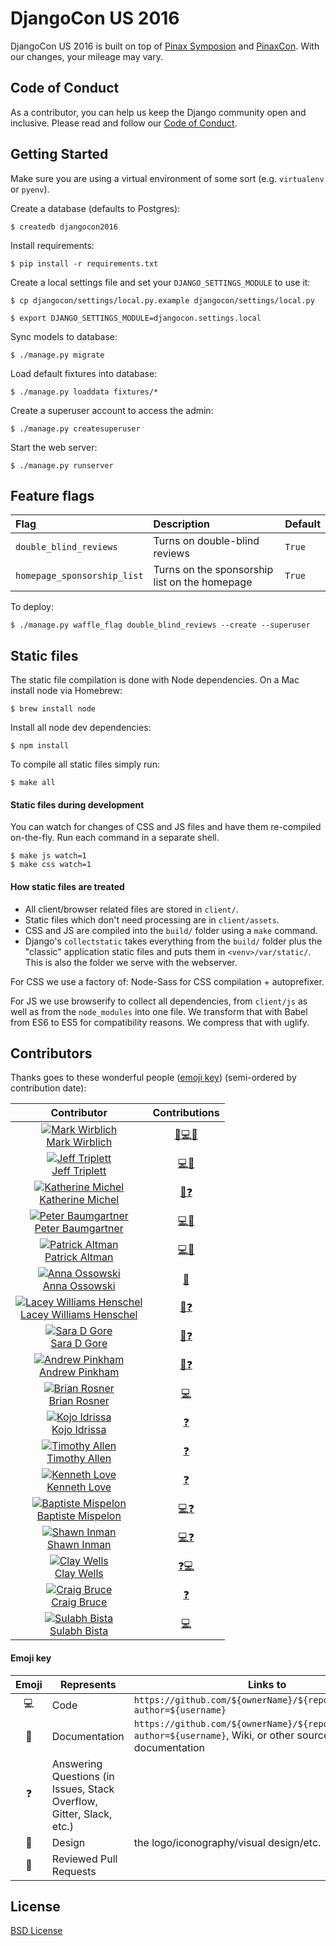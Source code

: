 DjangoCon US 2016
=================

DjangoCon US 2016 is built on top of [Pinax Symposion](https://github.com/pinax/symposion) and [PinaxCon](https://github.com/pinax/PinaxCon). With our changes, your mileage may vary.


Code of Conduct
---------------

As a contributor, you can help us keep the Django community open and inclusive.
Please read and follow our [Code of Conduct](https://www.djangoproject.com/conduct/).


Getting Started
----------------

Make sure you are using a virtual environment of some sort (e.g. `virtualenv` or
`pyenv`).

Create a database (defaults to Postgres):

    $ createdb djangocon2016

Install requirements:

    $ pip install -r requirements.txt

Create a local settings file and set your `DJANGO_SETTINGS_MODULE` to use it:

    $ cp djangocon/settings/local.py.example djangocon/settings/local.py

    $ export DJANGO_SETTINGS_MODULE=djangocon.settings.local

Sync models to database:

    $ ./manage.py migrate

Load default fixtures into database:

    $ ./manage.py loaddata fixtures/*

Create a superuser account to access the admin:

    $ ./manage.py createsuperuser

Start the web server:

    $ ./manage.py runserver


Feature flags
-------------

Flag | Description | Default
:--- | :--- | :---
`double_blind_reviews` | Turns on double-blind reviews | `True`
`homepage_sponsorship_list` | Turns on the sponsorship list on the homepage | `True`

To deploy:

    $ ./manage.py waffle_flag double_blind_reviews --create --superuser


Static files
------------

The static file compilation is done with Node dependencies. On a Mac install
node via Homebrew:

    $ brew install node

Install all node dev dependencies:

    $ npm install

To compile all static files simply run:

    $ make all

#### Static files during development

You can watch for changes of CSS and JS files and have them re-compiled
on-the-fly. Run each command in a separate shell.

    $ make js watch=1
    $ make css watch=1

#### How static files are treated

* All client/browser related files are stored in `client/`.
* Static files which don't need processing are in `client/assets`.
* CSS and JS  are compiled into the `build/` folder using a `make` command.
* Django's `collectstatic` takes everything from the `build/` folder plus
  the "classic" application static files and puts them in `<venv>/var/static/`.
  This is also the folder we serve with the webserver.

For CSS we use a factory of: Node-Sass for CSS compilation + autoprefixer.

For JS we use browserify to collect all dependencies, from `client/js` as well
as from the `node_modules` into one file. We transform that with Babel from ES6
to ES5 for compatibility reasons. We compress that with uglify.


Contributors
---------------

Thanks goes to these wonderful people ([emoji key](#emoji-key)) (semi-ordered by contribution date):

Contributor | Contributions
:---: | :---:
[![Mark Wirblich](https://avatars.githubusercontent.com/u/11863?v=3&s=100)<br />Mark Wirblich](https://github.com/mightym) | [🎨💻📖](https://github.com/djangocon/2016.djangocon.us/commits?author=mightym)
[![Jeff Triplett](https://avatars.githubusercontent.com/u/50527?v=3&s=100)<br />Jeff Triplett](https://github.com/jefftriplett) | [💻📖](https://github.com/djangocon/2016.djangocon.us/commits?author=jefftriplett)
[![Katherine Michel](https://avatars.githubusercontent.com/u/4193054?v=3&s=100)<br />Katherine Michel](https://github.com/KatherineMichel) | [📖❓](https://github.com/djangocon/2016.djangocon.us/commits?author=KatherineMichel)
[![Peter Baumgartner](https://avatars.githubusercontent.com/u/319156?v=3&s=100)<br />Peter Baumgartner](https://github.com/ipmb) | [💻📖](https://github.com/djangocon/2016.djangocon.us/commits?author=ipmb)
[![Patrick Altman](https://avatars.githubusercontent.com/u/1192?v=3&s=100)<br />Patrick Altman](https://github.com/paltman) | [💻📖](https://github.com/djangocon/2016.djangocon.us/commits?author=paltman)
[![Anna Ossowski](https://avatars.githubusercontent.com/u/8700795?v=3&s=100)<br />Anna Ossowski](https://github.com/ossanna16) | [📖](https://github.com/djangocon/2016.djangocon.us/commits?author=ossanna16)
[![Lacey Williams Henschel](https://avatars.githubusercontent.com/u/2286304?v=3&s=100)<br />Lacey Williams Henschel](https://github.com/williln) | [📖❓](https://github.com/djangocon/2016.djangocon.us/commits?author=williln)
[![Sara D Gore](https://avatars.githubusercontent.com/u/2285473?v=3&s=100)<br />Sara D Gore](https://github.com/SaraDGore) | [📖❓](https://github.com/djangocon/2016.djangocon.us/commits?author=SaraDGore)
[![Andrew Pinkham](https://avatars.githubusercontent.com/u/2659203?v=3&s=100)<br />Andrew Pinkham](https://github.com/jambonrose) | [📖❓](https://github.com/djangocon/2016.djangocon.us/commits?author=jambonrose)
[![Brian Rosner](https://avatars.githubusercontent.com/u/124?v=3&s=100)<br />Brian Rosner](https://github.com/brosner) | [💻](https://github.com/djangocon/2016.djangocon.us/commits?author=brosner)
[![Kojo Idrissa](https://avatars.githubusercontent.com/u/5251109?v=3&s=100)<br />Kojo Idrissa](https://github.com/kojoidrissa) | [❓](https://github.com/djangocon/2016.djangocon.us/commits?author=kojoidrissa)
[![Timothy Allen](https://avatars.githubusercontent.com/u/68164?v=3&s=100)<br />Timothy Allen](https://github.com/FlipperPA) | [❓](https://github.com/djangocon/2016.djangocon.us/commits?author=FlipperPA)
[![Kenneth Love](https://avatars.githubusercontent.com/u/11908?v=3&s=100)<br />Kenneth Love](https://github.com/kennethlove) | [❓](https://github.com/djangocon/2016.djangocon.us/commits?author=kennethlove)
[![Baptiste Mispelon](https://avatars.githubusercontent.com/u/6345?v=3&s=100)<br />Baptiste Mispelon](https://github.com/bmispelon) | [💻❓](https://github.com/djangocon/2016.djangocon.us/commits?author=bmispelon)
[![Shawn Inman](https://avatars.githubusercontent.com/u/216237?v=3&s=100)<br />Shawn Inman](https://github.com/shawninman) | [💻❓](https://github.com/djangocon/2016.djangocon.us/commits?author=shawninman)
[![Clay Wells](https://avatars.githubusercontent.com/u/812026?v=3&s=100)<br />Clay Wells](https://github.com/clayball) | [❓💻](https://github.com/djangocon/2016.djangocon.us/commits?author=clayball)
[![Craig Bruce](https://avatars.githubusercontent.com/u/1503648?v=3&s=100)<br />Craig Bruce](https://github.com/craigbruce) | [❓](https://github.com/djangocon/2016.djangocon.us/commits?author=craigbruce)
[![Sulabh Bista](https://avatars.githubusercontent.com/u/109486?v=3&s=100)<br />Sulabh Bista](https://github.com/sul4bh) | [💻](https://github.com/djangocon/2016.djangocon.us/commits?author=sul4bh)

#### Emoji key

Emoji | Represents | Links to
:---: | --- | ---
💻 | Code | `https://github.com/${ownerName}/${repoName}/commits?author=${username}`
📖 | Documentation | `https://github.com/${ownerName}/${repoName}/commits?author=${username}`, Wiki, or other source of documentation
❓ | Answering Questions (in Issues, Stack Overflow, Gitter, Slack, etc.)
🎨 | Design | the logo/iconography/visual design/etc.
👀 | Reviewed Pull Requests


License
---------------

[BSD License](LICENSE)
